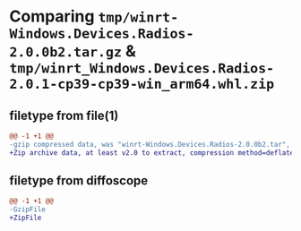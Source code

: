 # Comparing `tmp/winrt-Windows.Devices.Radios-2.0.0b2.tar.gz` & `tmp/winrt_Windows.Devices.Radios-2.0.1-cp39-cp39-win_arm64.whl.zip`

## filetype from file(1)

```diff
@@ -1 +1 @@
-gzip compressed data, was "winrt-Windows.Devices.Radios-2.0.0b2.tar", last modified: Sat Dec  2 18:21:54 2023, max compression
+Zip archive data, at least v2.0 to extract, compression method=deflate
```

## filetype from diffoscope

```diff
@@ -1 +1 @@
-GzipFile
+ZipFile
```

